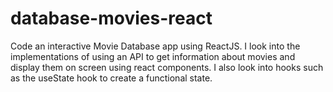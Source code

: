 # database-movies-react

Code an interactive Movie Database app using ReactJS. I look into the implementations of using an API to get information about movies and display them on screen using react components. I also look into hooks such as the useState hook to create a functional state.
